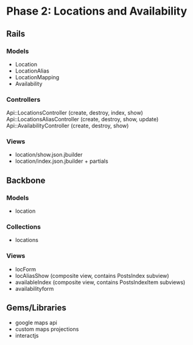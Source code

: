 # Phase 2: Locations and Availability

## Rails
### Models
* Location
* LocationAlias
* LocationMapping
* Availability

### Controllers
Api::LocationsController (create, destroy, index, show)
Api::LocationsAliasController (create, destroy, show, update)
Api::AvailabilityController (create, destroy, show)

### Views
* location/show.json.jbuilder
* location/index.json.jbuilder + partials

## Backbone
### Models
* location

### Collections
* locations

### Views
* locForm
* locAliasShow (composite view, contains PostsIndex subview)
* availableIndex (composite view, contains PostsIndexItem subviews)
* availabilityform

## Gems/Libraries
* google maps api
* custom maps projections
* interactjs
